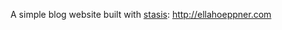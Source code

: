 A simple blog website built with [stasis](https://github.com/magnars/stasis): http://ellahoeppner.com